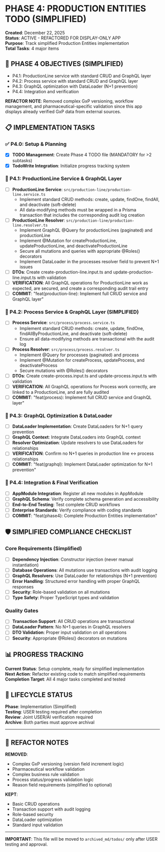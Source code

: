 # PHASE 4: PRODUCTION ENTITIES TODO (SIMPLIFIED)

**Created**: December 22, 2025  
**Status**: ACTIVE - REFACTORED FOR DISPLAY-ONLY APP  
**Purpose**: Track simplified Production Entities implementation  
**Total Tasks**: 4 major items

## 🎯 PHASE 4 OBJECTIVES (SIMPLIFIED)
- P4.1: ProductionLine service with standard CRUD and GraphQL layer
- P4.2: Process service with standard CRUD and GraphQL layer  
- P4.3: GraphQL optimization with DataLoader (N+1 prevention)
- P4.4: Integration and verification

**REFACTOR NOTE**: Removed complex GxP versioning, workflow management, and pharmaceutical-specific validation since this app displays already verified GxP data from external sources.

## 📋 IMPLEMENTATION TASKS

### ✅ P4.0: Setup & Planning
- [x] **TODO Management**: Create Phase 4 TODO file (MANDATORY for >2 subtasks)
- [x] **TodoWrite Integration**: Initialize progress tracking system

### 🔄 P4.1: ProductionLine Service & GraphQL Layer
- [ ] **ProductionLine Service**: `src/production-line/production-line.service.ts`
  - Implement standard CRUD methods: create, update, findOne, findAll, and deactivate (soft-delete)
  - All data-modifying methods must be wrapped in a Prisma transaction that includes the corresponding audit log creation
- [ ] **ProductionLine Resolver**: `src/production-line/production-line.resolver.ts`
  - Implement GraphQL @Query for productionLines (paginated) and productionLine
  - Implement @Mutation for createProductionLine, updateProductionLine, and deactivateProductionLine
  - Secure all mutations and queries with appropriate @Roles() decorators
  - Implement DataLoader in the processes resolver field to prevent N+1 issues
- [ ] **DTOs**: Create create-production-line.input.ts and update-production-line.input.ts with validation
- [ ] **VERIFICATION**: All GraphQL operations for ProductionLine work as expected, are secured, and create a corresponding audit trail entry
- [ ] **COMMIT**: "feat(production-line): Implement full CRUD service and GraphQL layer"

### 🔄 P4.2: Process Service & GraphQL Layer (SIMPLIFIED)
- [ ] **Process Service**: `src/process/process.service.ts`
  - Implement standard CRUD methods: create, update, findOne, findAllByProductionLine, and deactivate (soft-delete)
  - Ensure all data-modifying methods are transactional with the audit log
- [ ] **Process Resolver**: `src/process/process.resolver.ts`
  - Implement @Query for processes (paginated) and process
  - Implement @Mutation for createProcess, updateProcess, and deactivateProcess
  - Secure mutations with @Roles() decorators
- [ ] **DTOs**: Create create-process.input.ts and update-process.input.ts with validation
- [ ] **VERIFICATION**: All GraphQL operations for Process work correctly, are linked to a ProductionLine, and are fully audited
- [ ] **COMMIT**: "feat(process): Implement full CRUD service and GraphQL layer"

### 🔄 P4.3: GraphQL Optimization & DataLoader
- [ ] **DataLoader Implementation**: Create DataLoaders for N+1 query prevention
- [ ] **GraphQL Context**: Integrate DataLoaders into GraphQL context
- [ ] **Resolver Optimization**: Update resolvers to use DataLoaders for relationships
- [ ] **VERIFICATION**: Confirm no N+1 queries in production line ↔ process relationships
- [ ] **COMMIT**: "feat(graphql): Implement DataLoader optimization for N+1 prevention"

### 🔄 P4.4: Integration & Final Verification
- [ ] **AppModule Integration**: Register all new modules in AppModule
- [ ] **GraphQL Schema**: Verify complete schema generation and accessibility
- [ ] **End-to-End Testing**: Test complete CRUD workflows
- [ ] **Enterprise Standards**: Verify compliance with coding standards
- [ ] **COMMIT**: "feat(phase4): Complete Production Entities implementation"

## 🛡️ SIMPLIFIED COMPLIANCE CHECKLIST

### Core Requirements (Simplified)
- [ ] **Dependency Injection**: Constructor injection (never manual instantiation)
- [ ] **Database Operations**: All mutations use transactions with audit logging
- [ ] **GraphQL Resolvers**: Use DataLoader for relationships (N+1 prevention)
- [ ] **Error Handling**: Structured error handling with proper GraphQL responses
- [ ] **Security**: Role-based validation on all mutations
- [ ] **Type Safety**: Proper TypeScript types and validation

### Quality Gates
- [ ] **Transaction Support**: All CRUD operations are transactional
- [ ] **DataLoader Pattern**: No N+1 queries in GraphQL resolvers
- [ ] **DTO Validation**: Proper input validation on all operations
- [ ] **Security**: Appropriate @Roles() decorators on mutations

## 📊 PROGRESS TRACKING

**Current Status**: Setup complete, ready for simplified implementation  
**Next Action**: Refactor existing code to match simplified requirements  
**Completion Target**: All 4 major tasks completed and tested

## 🔄 LIFECYCLE STATUS

**Phase**: Implementation (Simplified)  
**Testing**: USER testing required after completion  
**Review**: Joint USER/AI verification required  
**Archive**: Both parties must approve archival

---

## 🚨 REFACTOR NOTES

**REMOVED**: 
- Complex GxP versioning (version field increment logic)
- Pharmaceutical workflow validation
- Complex business rule validation  
- Process status/progress validation logic
- Reason field requirements (simplified to optional)

**KEPT**:
- Basic CRUD operations
- Transaction support with audit logging
- Role-based security
- DataLoader optimization
- Standard input validation

---

**IMPORTANT**: This file will be moved to `archived_md/todos/` only after USER testing and approval.